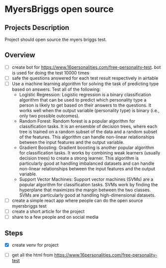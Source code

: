 # MyersBriggs open source 

## Projects Description

Project should open source the myers briggs test. 

## Overview

- [ ] create bot for https://www.16personalities.com/free-personality-test. bot is used for doing the test 10000 times
- [ ] safe the questions answered for each test result respectively in airtable
- [ ] Use a machine learning algorithm for solving the task of predicting type based on answers. Test all of the following:
    - Logistic Regression: Logistic regression is a binary classification algorithm that can be used to predict which personality type a person is likely to get based on their answers to the questions. It works well when the output variable (personality type) is binary (i.e., only two possible outcomes).
    - Random Forest: Random forest is a popular algorithm for classification tasks. It is an ensemble of decision trees, where each tree is trained on a random subset of the data and a random subset of the features. This algorithm can handle non-linear relationships between the input features and the output variable.
    - Gradient Boosting: Gradient boosting is another popular algorithm for classification tasks. It works by combining weak learners (usually decision trees) to create a strong learner. This algorithm is particularly good at handling imbalanced datasets and can handle non-linear relationships between the input features and the output variable.
    - Support Vector Machines: Support vector machines (SVMs) are a popular algorithm for classification tasks. SVMs work by finding the hyperplane that maximizes the margin between the two classes. SVMs are particularly good at handling high-dimensional datasets.
- [ ] create a simple react app where people can do the open source myersbriggs test 
- [ ] create a short article for the project 
- [ ] share to a few people and on social media

## Steps 

- [x] create venv for project
- [ ] get all the html from https://www.16personalities.com/free-personality-test

